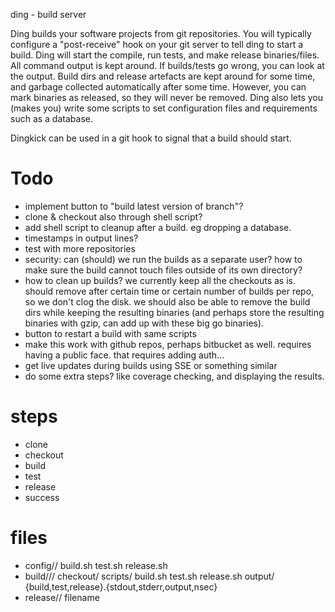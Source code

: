 ding - build server

Ding builds your software projects from git repositories.
You will typically configure a "post-receive" hook on your git server to tell ding to start a build.
Ding will start the compile, run tests, and make release binaries/files.
All command output is kept around. If builds/tests go wrong, you can look at the output.
Build dirs and release artefacts are kept around for some time, and garbage collected automatically after some time. However, you can mark binaries as released, so they will never be removed.
Ding also lets you (makes you) write some scripts to set configuration files and requirements such as a database.

Dingkick can be used in a git hook to signal that a build should start.

# Todo

- implement button to "build latest version of branch"?
- clone & checkout also through shell script?
- add shell script to cleanup after a build. eg dropping a database.
- timestamps in output lines?
- test with more repositories
- security: can (should) we run the builds as a separate user? how to make sure the build cannot touch files outside of its own directory?
- how to clean up builds? we currently keep all the checkouts as is. should remove after certain time or certain number of builds per repo, so we don't clog the disk.  we should also be able to remove the build dirs while keeping the resulting binaries (and perhaps store the resulting binaries with gzip, can add up with these big go binaries).
- button to restart a build with same scripts
- make this work with github repos, perhaps bitbucket as well.  requires having a public face. that requires adding auth...
- get live updates during builds using SSE or something similar
- do some extra steps? like coverage checking, and displaying the results.

# steps
- clone
- checkout
- build
- test
- release
- success

# files
- config/<repo>/
	build.sh
	test.sh
	release.sh
- build/<repo>/<buildID>/
	checkout/
	scripts/
		build.sh
		test.sh
		release.sh
	output/
		{build,test,release}.{stdout,stderr,output,nsec}
- release/<repo>/
	filename
